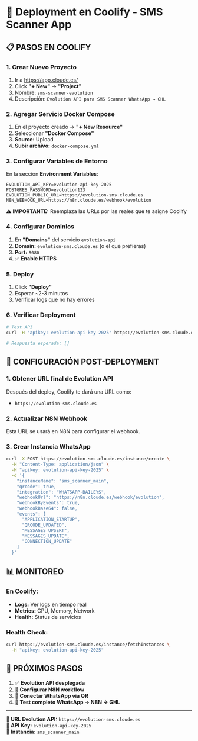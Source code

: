# 🚀 Deployment en Coolify - SMS Scanner App

## 📋 PASOS EN COOLIFY

### 1. **Crear Nuevo Proyecto**
1. Ir a https://app.cloude.es/
2. Click **"+ New"** → **"Project"**
3. Nombre: `sms-scanner-evolution`
4. Descripción: `Evolution API para SMS Scanner WhatsApp → GHL`

### 2. **Agregar Servicio Docker Compose**
1. En el proyecto creado → **"+ New Resource"**
2. Seleccionar **"Docker Compose"**
3. **Source:** Upload
4. **Subir archivo:** `docker-compose.yml`

### 3. **Configurar Variables de Entorno**
En la sección **Environment Variables**:

```env
EVOLUTION_API_KEY=evolution-api-key-2025
POSTGRES_PASSWORD=evolution123
EVOLUTION_PUBLIC_URL=https://evolution-sms.cloude.es
N8N_WEBHOOK_URL=https://n8n.cloude.es/webhook/evolution
```

**⚠️ IMPORTANTE:** Reemplaza las URLs por las reales que te asigne Coolify

### 4. **Configurar Dominios**
1. En **"Domains"** del servicio `evolution-api`
2. **Domain:** `evolution-sms.cloude.es` (o el que prefieras)
3. **Port:** `8080`
4. ✅ **Enable HTTPS**

### 5. **Deploy**
1. Click **"Deploy"**
2. Esperar ~2-3 minutos
3. Verificar logs que no hay errores

### 6. **Verificar Deployment**
```bash
# Test API
curl -H "apikey: evolution-api-key-2025" https://evolution-sms.cloude.es/instance/fetchInstances

# Respuesta esperada: []
```

## 🔧 CONFIGURACIÓN POST-DEPLOYMENT

### 1. **Obtener URL final de Evolution API**
Después del deploy, Coolify te dará una URL como:
- `https://evolution-sms.cloude.es`

### 2. **Actualizar N8N Webhook**
Esta URL se usará en N8N para configurar el webhook.

### 3. **Crear Instancia WhatsApp**
```bash
curl -X POST https://evolution-sms.cloude.es/instance/create \
  -H "Content-Type: application/json" \
  -H "apikey: evolution-api-key-2025" \
  -d '{
    "instanceName": "sms_scanner_main",
    "qrcode": true,
    "integration": "WHATSAPP-BAILEYS",
    "webhookUrl": "https://n8n.cloude.es/webhook/evolution",
    "webhookByEvents": true,
    "webhookBase64": false,
    "events": [
      "APPLICATION_STARTUP",
      "QRCODE_UPDATED", 
      "MESSAGES_UPSERT",
      "MESSAGES_UPDATE",
      "CONNECTION_UPDATE"
    ]
  }'
```

## 📊 MONITOREO

### En Coolify:
- **Logs:** Ver logs en tiempo real
- **Metrics:** CPU, Memory, Network
- **Health:** Status de servicios

### Health Check:
```bash
curl https://evolution-sms.cloude.es/instance/fetchInstances \
  -H "apikey: evolution-api-key-2025"
```

## 🔄 PRÓXIMOS PASOS

1. ✅ **Evolution API desplegada**
2. 🔄 **Configurar N8N workflow**
3. 🔄 **Conectar WhatsApp via QR**
4. 🔄 **Test completo WhatsApp → N8N → GHL**

---

**🎯 URL Evolution API:** `https://evolution-sms.cloude.es`  
**🔑 API Key:** `evolution-api-key-2025`  
**📱 Instancia:** `sms_scanner_main`